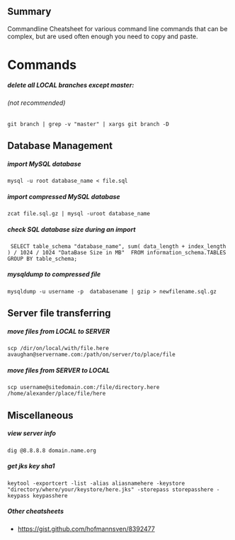 ## Summary 
Commandline Cheatsheet for various command line commands that can be complex, but are used often enough you need to copy and paste.

# Commands

##### delete all LOCAL branches except master: 
###### (not recommended)
`git branch | grep -v "master" | xargs git branch -D`

## Database Management

##### import MySQL database
`mysql -u root database_name < file.sql`

##### import compressed MySQL database
`zcat file.sql.gz | mysql -uroot database_name`

##### check SQL database size during an import
`
SELECT table_schema "database_name", sum( data_length + index_length ) / 1024 / 1024 "DataBase Size in MB" 
   FROM information_schema.TABLES GROUP BY table_schema;` 

##### mysqldump to compressed file 

`mysqldump -u username -p  databasename | gzip > newfilename.sql.gz`

## Server file transferring 

##### move files from LOCAL to SERVER
`scp /dir/on/local/with/file.here avaughan@servername.com:/path/on/server/to/place/file`

##### move files from SERVER to LOCAL
`scp username@sitedomain.com:/file/directory.here /home/alexander/place/file/here`

## Miscellaneous

##### view server info
`dig @8.8.8.8 domain.name.org`

##### get jks key sha1
`keytool -exportcert -list -alias aliasnamehere -keystore "directory/where/your/keystore/here.jks" -storepass storepasshere -keypass keypasshere
`
##### Other cheatsheets
* https://gist.github.com/hofmannsven/8392477
